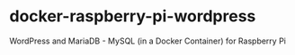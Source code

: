 # docker-raspberry-pi-wordpress
WordPress and MariaDB - MySQL  (in a Docker Container) for Raspberry Pi
